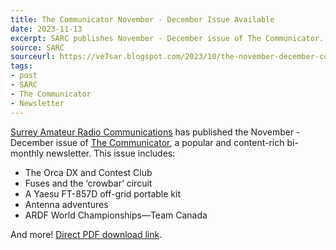 ```yaml
---
title: The Communicator November - December Issue Available
date: 2023-11-13
excerpt: SARC publishes November - December issue of The Communicator.
source: SARC
sourceurl: https://ve7sar.blogspot.com/2023/10/the-november-december-communicator-is.html
tags:
- post
- SARC
- The Communicator
- Newsletter
---
```

[Surrey Amateur Radio Communications](https://ve7sar.blogspot.com) has published the November - December issue of [The Communicator](https://ve7sar.blogspot.com/2023/10/the-november-december-communicator-is.html), a popular and content-rich bi-monthly newsletter. This issue includes:

- The Orca DX and Contest Club
- Fuses and the ‘crowbar’ circuit
- A Yaesu FT-857D off-grid portable kit
- Antenna adventures
- ARDF World Championships—Team Canada

And more! [Direct PDF download link](https://bit.ly/SARC23Nov-Dec).